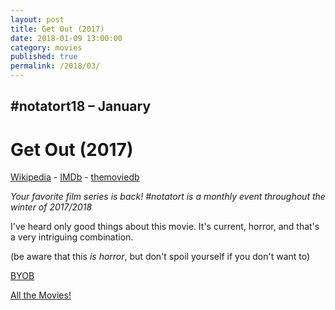 ```yaml
---
layout: post
title: Get Out (2017)
date: 2018-01-09 13:00:00
category: movies
published: true
permalink: /2018/03/
---
```



## \#notatort18 – January

# Get Out (2017)



[Wikipedia](https://en.wikipedia.org/wiki/Get_Out) - [IMDb](http://www.imdb.com/title/tt5052448/) - [themoviedb](https://www.themoviedb.org/movie/419430-get-out)

*Your favorite film series is back! \#notatort is a monthly event throughout the winter of 2017/2018*

I've heard only good things about this movie. It's current, horror, and that's a very intriguing combination. 

(be aware that this *is horror*, but don't spoil yourself if you don't want to)

<a href="http://en.wikipedia.org/wiki/BYOB_(beverage)">BYOB</a>

[All the Movies!](http://notatort.com/allthemovies/)

<!--include jquery & backstretch-->

<script type="text/javascript" src="https://ajax.googleapis.com/ajax/libs/jquery/1.7.2/jquery.min.js"></script>

<script type="text/javascript" src="http://notatort.com/jquery.backstretch.min.js"></script>

<script type="text/javascript">

$(function(){

     $(window).resize(function(){
     
         if($(this).width() >= 767){
         
             $.backstretch("http://notatort.com/bg1803.jpg", {speed: 150});
             
         }
         
      })
      
      .resize();//trigger resize on page load
      
});

</script>